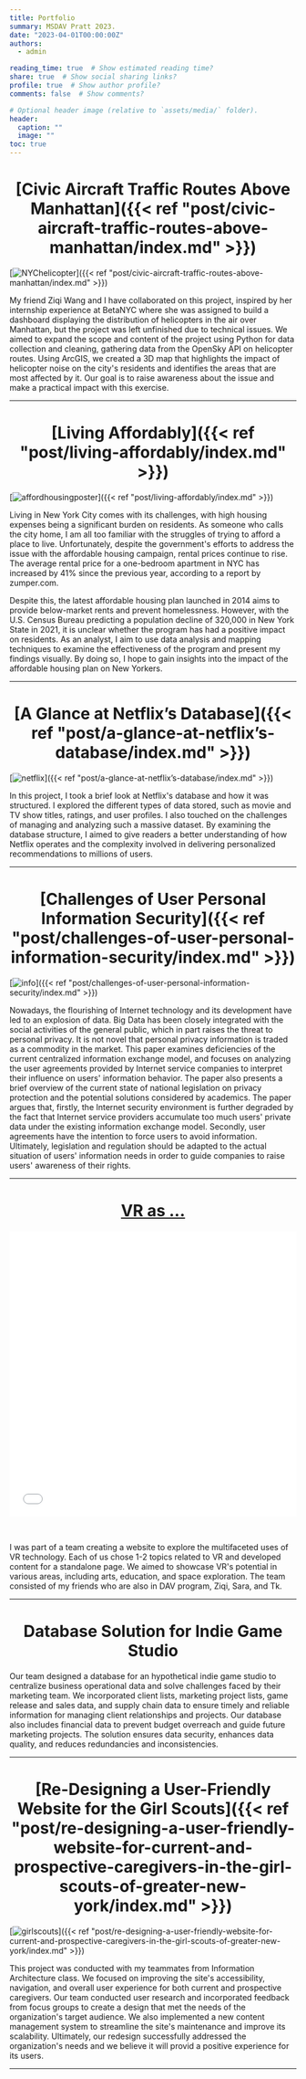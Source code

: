 ```yaml
---
title: Portfolio
summary: MSDAV Pratt 2023.
date: "2023-04-01T00:00:00Z"
authors:
  - admin

reading_time: true  # Show estimated reading time?
share: true  # Show social sharing links?
profile: true  # Show author profile?
comments: false  # Show comments?

# Optional header image (relative to `assets/media/` folder).
header:
  caption: ""
  image: ""
toc: true
---
```



# <font> <center>[Civic Aircraft Traffic Routes Above Manhattan]({{< ref "post/civic-aircraft-traffic-routes-above-manhattan/index.md" >}}) </center></font>

[![NYChelicopter](/nycHelicopter.png "Click the thumbnail to check the detail")]({{< ref "post/civic-aircraft-traffic-routes-above-manhattan/index.md" >}}) 

My friend Ziqi Wang and I have collaborated on this project, inspired by her internship experience at BetaNYC where she was assigned to build a dashboard displaying the distribution of helicopters in the air over Manhattan, but the project was left unfinished due to technical issues. We aimed to expand the scope and content of the project using Python for data collection and cleaning, gathering data from the OpenSky API on helicopter routes. Using ArcGIS, we created a 3D map that highlights the impact of helicopter noise on the city's residents and identifies the areas that are most affected by it. Our goal is to raise awareness about the issue and make a practical impact with this exercise.

---
# <center>[Living Affordably]({{< ref "post/living-affordably/index.md" >}}) </center>


[![affordhousingposter](/affordhousingposter.png "Click the thumbnail to check the detail")]({{< ref "post/living-affordably/index.md" >}}) 

Living in New York City comes with its challenges, with high housing expenses being a significant burden on residents. As someone who calls the city home, I am all too familiar with the struggles of trying to afford a place to live. Unfortunately, despite the government's efforts to address the issue with the affordable housing campaign, rental prices continue to rise. The average rental price for a one-bedroom apartment in NYC has increased by 41% since the previous year, according to a report by zumper.com.

Despite this, the latest affordable housing plan launched in 2014 aims to provide below-market rents and prevent homelessness. However, with the U.S. Census Bureau predicting a population decline of 320,000 in New York State in 2021, it is unclear whether the program has had a positive impact on residents. As an analyst, I aim to use data analysis and mapping techniques to examine the effectiveness of the program and present my findings visually. By doing so, I hope to gain insights into the impact of the affordable housing plan on New Yorkers.

---

# <center> [A Glance at Netflix’s Database]({{< ref "post/a-glance-at-netflix’s-database/index.md" >}}) </center>

[![netflix](/netflix_logo_rgb.png "Click the thumbnail to check the detail")]({{< ref "post/a-glance-at-netflix’s-database/index.md" >}}) 

In this project, I took a brief look at Netflix's database and how it was structured. I explored the different types of data stored, such as movie and TV show titles, ratings, and user profiles. I also touched on the challenges of managing and analyzing such a massive dataset. By examining the database structure, I aimed to give readers a better understanding of how Netflix operates and the complexity involved in delivering personalized recommendations to millions of users.

---

# <center> [Challenges of User Personal Information Security]({{< ref "post/challenges-of-user-personal-information-security/index.md" >}}) </center>

[![info](/info.png "Click the thumbnail to check the detail")]({{< ref "post/challenges-of-user-personal-information-security/index.md" >}}) 

Nowadays, the flourishing of Internet technology and its development have led to an explosion of data. Big Data has been closely integrated with the social activities of the general public, which in part raises the threat to personal privacy. It is not novel that personal privacy information is traded as a commodity in the market. This paper examines deficiencies of the current centralized information exchange model, and focuses on analyzing the user agreements provided by Internet service companies to interpret their influence on users' information behavior. The paper also presents a brief overview of the current state of national legislation on privacy protection and the potential solutions considered by academics. The paper argues that, firstly, the Internet security environment is further degraded by the fact that Internet service providers accumulate too much users' private data under the existing information exchange model. Secondly, user agreements have the intention to force users to avoid information. Ultimately, legislation and regulation should be adapted to the actual situation of users' information needs in order to guide companies to raise users' awareness of their rights.

---

# <center><a href="https://drive.google.com/file/d/1ok0yvvXC0wHaiTOMk8tlRtuodA9mx0DE/view?usp=sharing">VR as ...</a></center>

<embed src="/vras.pdf" type="application/pdf" width="100%" height="500px" />

&nbsp;

I was part of a team creating a website to explore the multifaceted uses of VR technology. Each of us chose 1-2 topics related to VR and developed content for a standalone page. We aimed to showcase VR's potential in various areas, including arts, education, and space exploration. The team consisted of my friends who are also in DAV program, Ziqi, Sara, and Tk.


---

# <center>Database Solution for Indie Game Studio</center>

Our team designed a database for an hypothetical indie game studio to centralize business operational data and solve challenges faced by their marketing team. We incorporated client lists, marketing project lists, game release and sales data, and supply chain data to ensure timely and reliable information for managing client relationships and projects. Our database also includes financial data to prevent budget overreach and guide future marketing projects. The solution ensures data security, enhances data quality, and reduces redundancies and inconsistencies.

---

# <center>[Re-Designing a User-Friendly Website for the Girl Scouts]({{< ref "post/re-designing-a-user-friendly-website-for-current-and-prospective-caregivers-in-the-girl-scouts-of-greater-new-york/index.md" >}})</center>

[![girlscouts](/girlscouts.png "Click the thumbnail to check the detail")]({{< ref "post/re-designing-a-user-friendly-website-for-current-and-prospective-caregivers-in-the-girl-scouts-of-greater-new-york/index.md" >}}) 

This project was conducted with my teammates from Information Architecture class. We focused on improving the site's accessibility, navigation, and overall user experience for both current and prospective caregivers. Our team conducted user research and incorporated feedback from focus groups to create a design that met the needs of the organization's target audience. We also implemented a new content management system to streamline the site's maintenance and improve its scalability. Ultimately, our redesign successfully addressed the organization's needs and we believe it will provid a positive experience for its users.

---



